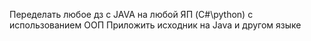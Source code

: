 Переделать любое дз с JAVA на любой ЯП (C#\python) с использованием ООП Приложить исходник на Java и другом языке

